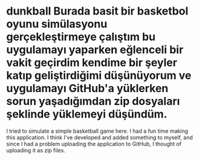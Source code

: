 # dunkball Burada basit bir basketbol oyunu simülasyonu gerçekleştirmeye çalıştım bu uygulamayı yaparken eğlenceli bir vakit geçirdim kendime bir şeyler katıp geliştirdiğimi düşünüyorum ve uygulamayı GitHub'a yüklerken sorun yaşadığımdan zip dosyaları şeklinde yüklemeyi düşündüm.

I tried to simulate a simple basketball game here. I had a fun time making this application. I think I've developed and added something to myself, and since I had a problem uploading the application to GitHub, I thought of uploading it as zip files.
